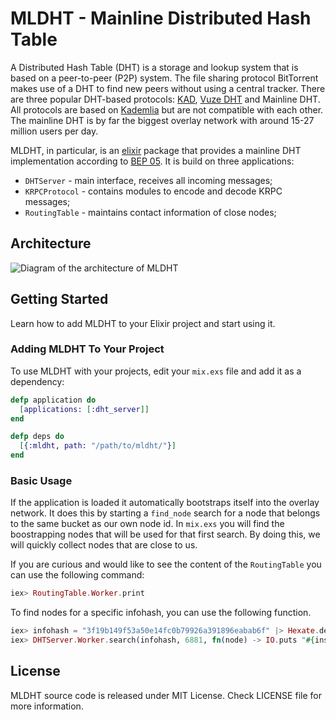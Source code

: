 # MLDHT - Mainline Distributed Hash Table

A Distributed Hash Table (DHT) is a storage and lookup system that is based on a peer-to-peer (P2P) system. The file sharing protocol BitTorrent makes use of a DHT to find new peers without using a central tracker. There are three popular DHT-based protocols: [KAD](https://en.wikipedia.org/wiki/Kad_network), [Vuze DHT](http://wiki.vuze.com/w/Distributed_hash_table) and Mainline DHT. All protocols are based on [Kademlia](https://en.wikipedia.org/wiki/Kademlia) but are not compatible with each other. The mainline DHT is by far the biggest overlay network with around 15-27 million users per day.

MLDHT, in particular, is an [elixir](http://elixir-lang.org/) package that provides a mainline DHT implementation according to [BEP 05](http://www.bittorrent.org/beps/bep_0005.html). It is build on three applications:

  * `DHTServer` - main interface, receives all incoming messages;
  * `KRPCProtocol` - contains modules to encode and decode KRPC messages;
  * `RoutingTable` - maintains contact information of close nodes;

## Architecture

![Diagram of the architecture of MLDHT](https://cdn.rawgit.com/cit/MLDHT/master/assets/architecture/architecture.svg)

## Getting Started

Learn how to add MLDHT to your Elixir project and start using it.

### Adding MLDHT To Your Project

To use MLDHT with your projects, edit your `mix.exs` file and add it as a dependency:

```elixir
defp application do
  [applications: [:dht_server]]
end

defp deps do
  [{:mldht, path: "/path/to/mldht/"}]
end
```

### Basic Usage

If the application is loaded it automatically bootstraps itself into the overlay network. It does this by starting a `find_node` search for a node that belongs to the same bucket as our own node id. In `mix.exs` you will find the boostrapping nodes that will be used for that first search. By doing this, we will quickly collect nodes that are close to us.

If you are curious and would like to see the content of the `RoutingTable` you can use the following command:

```elixir
iex> RoutingTable.Worker.print
```

To find nodes for a specific infohash, you can use the following function.

```elixir
iex> infohash = "3f19b149f53a50e14fc0b79926a391896eabab6f" |> Hexate.decode ## Ubuntu 15.04
iex> DHTServer.Worker.search(infohash, 6881, fn(node) -> IO.puts "#{inspect node}" end)
```

## License

MLDHT source code is released under MIT License.
Check LICENSE file for more information.